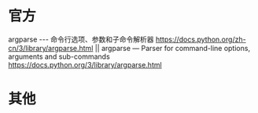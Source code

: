 
# 官方

argparse --- 命令行选项、参数和子命令解析器 https://docs.python.org/zh-cn/3/library/argparse.html || argparse — Parser for command-line options, arguments and sub-commands https://docs.python.org/3/library/argparse.html

# 其他
